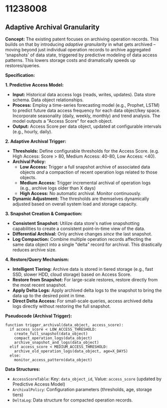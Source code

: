 # 11238008

## Adaptive Archival Granularity

**Concept:** The existing patent focuses on archiving operation records. This builds on that by introducing *adaptive granularity* in what gets archived – moving beyond just individual operation records to archive aggregated 'snapshots' of data state, triggered by predictive modeling of data access patterns. This lowers storage costs and dramatically speeds up restores/queries.

**Specification:**

**1. Predictive Access Model:**

*   **Input:** Historical data access logs (reads, writes, updates). Data store schema. Data object relationships.
*   **Process:** Employ a time-series forecasting model (e.g., Prophet, LSTM) to predict future data access frequency for each data object/key space. Incorporate seasonality (daily, weekly, monthly) and trend analysis.  The model outputs a "Access Score" for each object.
*   **Output:** Access Score per data object, updated at configurable intervals (e.g., hourly, daily).

**2. Adaptive Archival Trigger:**

*   **Thresholds:** Define configurable thresholds for the Access Score. (e.g. High Access: Score > 80, Medium Access: 40-80, Low Access: <40).
*   **Archival Policy:**
    *   **Low Access:** Trigger a full snapshot archive of associated data objects *and* a compaction of recent operation logs related to those objects.
    *   **Medium Access:** Trigger incremental archival of operation logs (e.g., archive logs older than X days)
    *   **High Access:** No automatic archival. Monitor continuously.
*   **Dynamic Adjustment:** The thresholds are themselves dynamically adjusted based on overall system load and storage capacity.

**3. Snapshot Creation & Compaction:**

*   **Consistent Snapshot:** Utilize data store's native snapshotting capabilities to create a consistent point-in-time view of the data.
*   **Differential Archival:** Only archive changes *since* the last snapshot.
*   **Log Compaction:** Combine multiple operation records affecting the same data object into a single "delta" record for archival. This drastically reduces archive size.

**4. Restore/Query Mechanism:**

*   **Intelligent Tiering:** Archive data is stored in tiered storage (e.g., fast SSD, slower HDD, cloud storage) based on Access Score.
*   **Restore from Snapshot:** For large-scale restores, restore directly from the most recent snapshot.
*   **Apply Delta Logs:** Apply archived delta logs to the snapshot to bring the data up to the desired point in time.
*   **Direct Delta Access:** For small-scale queries, access archived delta logs directly without restoring the full snapshot.

**Pseudocode (Archival Trigger):**

```
function trigger_archival(data_object, access_score):
  if access_score < LOW_ACCESS_THRESHOLD:
    create_full_snapshot(data_object)
    compact_operation_logs(data_object)
    archive_snapshot_and_logs(data_object)
  elif access_score < MEDIUM_ACCESS_THRESHOLD:
    archive_old_operation_logs(data_object, age=X_DAYS)
  else:
    monitor_access_pattern(data_object)

```

**Data Structures:**

*   `AccessScoreTable`: Key: `data_object_id`, Value: `access_score` (updated by Predictive Access Model)
*   `ArchivalPolicy`: Configuration parameters (thresholds, age, storage tiers)
*   `DeltaLog`:  Data structure for compacted operation records.